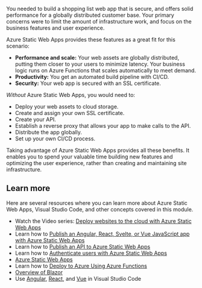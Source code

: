You needed to build a shopping list web app that is secure, and offers solid performance for a globally distributed customer base. Your primary concerns were to limit the amount of infrastructure work, and focus on the business features and user experience.

Azure Static Web Apps provides these features as a great fit for this scenario:

- **Performance and scale:** Your web assets are globally distributed, putting them closer to your users to minimize latency. Your business logic runs on Azure Functions that scales automatically to meet demand.
- **Productivity:** You get an automated build pipeline with CI/CD.
- **Security:** Your web app is secured with an SSL certificate.

*Without* Azure Static Web Apps, you would need to:

- Deploy your web assets to cloud storage.
- Create and assign your own SSL certificate.
- Create your API.
- Establish a reverse proxy that allows your app to make calls to the API.
- Distribute the app globally.
- Set up your own CI/CD process.

Taking advantage of Azure Static Web Apps provides all these benefits. It enables you to spend your valuable time building new features and optimizing the user experience, rather than creating and maintaining site infrastructure.

## Learn more

Here are several resources where you can learn more about Azure Static Web Apps, Visual Studio Code, and other concepts covered in this module.

- Watch the Video series: [Deploy websites to the cloud with Azure Static Web Apps](https://aka.ms/azure/beginnervideos/learn/swa)
- Learn how to [Publish an Angular, React, Svelte, or Vue JavaScript app with Azure Static Web Apps](/training/modules/publish-app-service-static-web-app-api/)
- Learn how to [Publish an API to Azure Static Web Apps](/training/modules/publish-static-web-app-api-preview-url/)
- Learn how to [Authenticate users with Azure Static Web Apps](/training/modules/publish-static-web-app-authentication/)
- [Azure Static Web Apps](/azure/static-web-apps)
- Learn how to [Deploy to Azure Using Azure Functions](/azure/azure-functions/functions-deployment-technologies)
- [Overview of Blazor](/aspnet/core/blazor/)
- Use [Angular](https://code.visualstudio.com/docs/nodejs/angular-tutorial), [React](https://code.visualstudio.com/docs/nodejs/reactjs-tutorial), and [Vue](https://code.visualstudio.com/docs/nodejs/vuejs-tutorial) in Visual Studio Code
